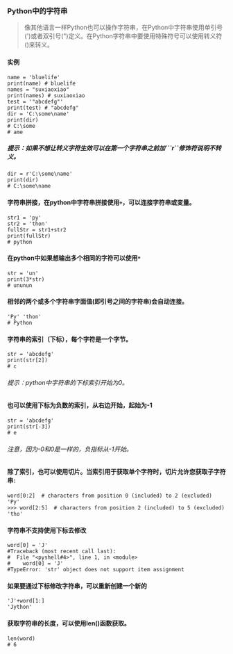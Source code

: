### Python中的字符串

> 像其他语言一样Python也可以操作字符串，在Python中字符串使用单引号(')或者双引号(")定义。在Python字符串中要使用特殊符号可以使用转义符(\)来转义。

#### 实例

```
name = 'bluelife'
print(name) # bluelife
names = "suxiaoxiao"
print(names) # suxiaoxiao
test = '"abcdefg"'
print(test) # "abcdefg"
dir = 'C:\some\name'
print(dir)
# C:\some
# ame
```

##### 提示：如果不想让转义字符生效可以在第一个字符串之前加```r``修饰符说明不转义。

```
dir = r'C:\some\name'
print(dir)
# C:\some\name
```

#### 字符串拼接，在python中字符串拼接使用```+```，可以连接字符串或变量。

```
str1 = 'py'
str2 = 'thon'
fullStr = str1+str2
print(fullStr)
# python
```

#### 在python中如果想输出多个相同的字符可以使用```*```

```
str = 'un'
print(3*str)
# ununun
```

#### 相邻的两个或多个字符串字面值(即引号之间的字符串)会自动连接。

```
'Py' 'thon'
# Python
```

#### 字符串的索引（下标），每个字符是一个字节。

```
str = 'abcdefg'
print(str[2])
# c
```
###### 提示：python中字符串的下标索引开始为0。

#### 也可以使用下标为负数的索引，从右边开始，起始为-1

```
str = 'abcdefg'
print(str[-3])
# e
```
###### 注意，因为-0和0是一样的，负指标从-1开始。

#### 除了索引，也可以使用切片。当索引用于获取单个字符时，切片允许您获取子字符串:

```
word[0:2]  # characters from position 0 (included) to 2 (excluded)
'Py'
>>> word[2:5]  # characters from position 2 (included) to 5 (excluded)
'tho'
```

#### 字符串不支持使用下标去修改

```
word[0] = 'J'
#Traceback (most recent call last):
#  File "<pyshell#4>", line 1, in <module>
#    word[0] = 'J'
#TypeError: 'str' object does not support item assignment
```

#### 如果要通过下标修改字符串，可以重新创建一个新的

```
'J'+word[1:]
'Jython'
```

#### 获取字符串的长度，可以使用len()函数获取。

```
len(word)
# 6
```